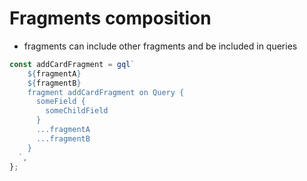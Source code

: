 # Fragments composition

- fragments can include other fragments and be included in queries

```jsx
const addCardFragment = gql`
    ${fragmentA}
    ${fragmentB}
    fragment addCardFragment on Query {
      someField {
        someChildField
      }
      ...fragmentA
      ...fragmentB
    }
  `,
};
```
